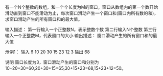有一个N个整数的数组，和一个个长度为M的窗口，窗口从数组内的第一个数开始滑动直到窗口不能滑动为止，每次窗口滑动产生一个窗口和(窗口内所有数的和)，求窗口滑动产生的所有窗口和的最大值。

输入描述：
第一行输入一个正整数N，表示整数个数
第二行输入N个整数
第三行输入一个正整数M，代表窗口的大小
输出描述：
窗口滑动产生的所有窗口和的最大值

示例1：
输入
6
10 20 30 15 23 12
3
输出
68

说明
窗口长度为3，窗口滑动产生的窗口和分别为10+20+30=60,20+30+15=65,30+15+23=68,15+23+12=50。
